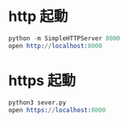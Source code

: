 # http 起動

```s
python -m SimpleHTTPServer 8000
open http://localhost:8000
```

# https 起動

```s
python3 sever.py
open https://localhost:8000
```
